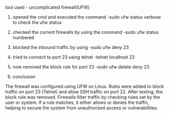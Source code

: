 tool used - uncomplicated firewall(UFW)

1. opened the cmd and executed the command -sudo ufw status verbose to check the ufw status

2. checked the current firewalls by using the command -sudo ufw status numbered

3. blocked the inbound traffic by using -sudo ufw deny 23

4. tried to connect to port 23 using telnet -telnet localhost 23

5. now removed the block rule for port 23 -sudo ufw delete deny 23

6. conclusion

The firewall was configured using UFW on Linux. Rules were added to block traffic on port 23 (Telnet) and allow SSH traffic on port 22. After testing, the block rule was removed.
Firewalls filter traffic by checking rules set by the user or system. If a rule matches, it either allows or denies the traffic, helping to secure the system from unauthorized access or vulnerabilities.



